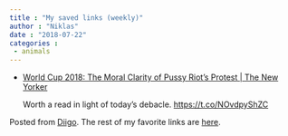 ```yaml
---
title : "My saved links (weekly)"
author : "Niklas"
date : "2018-07-22"
categories : 
 - animals
---
```


- [World Cup 2018: The Moral Clarity of Pussy Riot’s Protest | The New Yorker](https://www.newyorker.com/sporting-scene/replay/world-cup-2018-the-moral-clarity-of-pussy-riots-protest)
    
    Worth a read in light of today’s debacle. https://t.co/NOvdpyShZC
    

Posted from [Diigo](https://www.diigo.com). The rest of my favorite links are [here](https://www.diigo.com/user/npivic).
